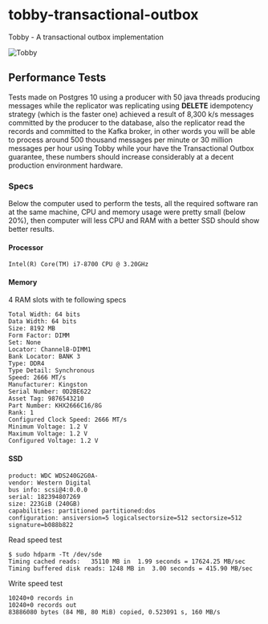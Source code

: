 # tobby-transactional-outbox
Tobby - A transactional outbox implementation

![Tobby](https://i.imgur.com/SOomiFq.png)

## Performance Tests

Tests made on Postgres 10 using a producer with 50 java threads producing messages while the replicator was
replicating
using **DELETE** idempotency strategy (which is the faster one) achieved a result of 8,300 k/s messages committed by
the producer to the database, also the replicator read the records and committed to the Kafka broker, in other
words you will be able to process around  500 thousand messages per minute or 30 million messages per hour using
Tobby while your have the Transactional Outbox guarantee,
these numbers should increase considerably at a decent production environment hardware.

### Specs
Below the computer used to perform the tests, all the required software ran at the same machine, 
CPU and memory usage were pretty small (below 20%), then computer will less CPU and RAM with a better SSD should
show better results. 

#### Processor
```
Intel(R) Core(TM) i7-8700 CPU @ 3.20GHz
```

#### Memory
4 RAM slots with te following specs
```
Total Width: 64 bits
Data Width: 64 bits
Size: 8192 MB
Form Factor: DIMM
Set: None
Locator: ChannelB-DIMM1
Bank Locator: BANK 3
Type: DDR4
Type Detail: Synchronous
Speed: 2666 MT/s
Manufacturer: Kingston
Serial Number: 0D2BE622
Asset Tag: 9876543210
Part Number: KHX2666C16/8G
Rank: 1
Configured Clock Speed: 2666 MT/s
Minimum Voltage: 1.2 V
Maximum Voltage: 1.2 V
Configured Voltage: 1.2 V
```

#### SSD
```
product: WDC WDS240G2G0A-
vendor: Western Digital
bus info: scsi@4:0.0.0
serial: 182394807269
size: 223GiB (240GB)
capabilities: partitioned partitioned:dos
configuration: ansiversion=5 logicalsectorsize=512 sectorsize=512 signature=b088b822
```


Read speed test
```
$ sudo hdparm -Tt /dev/sde
Timing cached reads:   35110 MB in  1.99 seconds = 17624.25 MB/sec
Timing buffered disk reads: 1248 MB in  3.00 seconds = 415.90 MB/sec
```

Write speed test

```
10240+0 records in
10240+0 records out
83886080 bytes (84 MB, 80 MiB) copied, 0.523091 s, 160 MB/s
```
